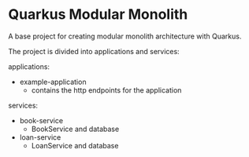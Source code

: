 # Quarkus Modular Monolith

A base project for creating modular monolith architecture with Quarkus.

The project is divided into applications and services:

applications:
- example-application
    - contains the http endpoints for the application

services:
- book-service
    - BookService and database
- loan-service
    - LoanService and database

